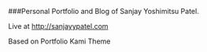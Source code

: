 ###Personal Portfolio and Blog of Sanjay Yoshimitsu Patel.

Live at http://sanjayypatel.com

Based on Portfolio Kami Theme